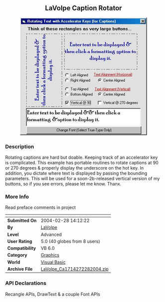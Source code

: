 ﻿<div align="center">

## LaVolpe Caption Rotator

<img src="PIC2004228158344105.jpg">
</div>

### Description

Rotating captions are hard but doable. Keeping track of an accelerator key is complicated. This example has portable routines to rotate captions at 90 or 270 degrees & properly display the underscore on the hot key. In addition, you dictate where text is displayed by passing the bounding parameters. This will be used for a soon-2b-released vertical version of my buttons, so if you see errors, please let me know. Thanx.
 
### More Info
 
Read preface comments in project


<span>             |<span>
---                |---
**Submitted On**   |2004-02-28 14:12:22
**By**             |[LaVolpe](https://github.com/Planet-Source-Code/PSCIndex/blob/master/ByAuthor/lavolpe.md)
**Level**          |Advanced
**User Rating**    |5.0 (40 globes from 8 users)
**Compatibility**  |VB 6\.0
**Category**       |[Graphics](https://github.com/Planet-Source-Code/PSCIndex/blob/master/ByCategory/graphics__1-46.md)
**World**          |[Visual Basic](https://github.com/Planet-Source-Code/PSCIndex/blob/master/ByWorld/visual-basic.md)
**Archive File**   |[LaVolpe\_Ca1714272282004\.zip](https://github.com/Planet-Source-Code/lavolpe-lavolpe-caption-rotator__1-52051/archive/master.zip)

### API Declarations

Recangle APIs, DrawText & a couple Font APIs






